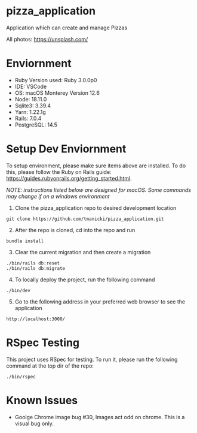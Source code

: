 # pizza_application
Application which can create and manage Pizzas

All photos: https://unsplash.com/

# Enviornment 
- Ruby Version used: Ruby 3.0.0p0
- IDE: VSCode
- OS: macOS Monterey Version 12.6
- Node: 18.11.0
- Sqlite3: 3.39.4
- Yarn: 1.22.1g
- Rails: 7.0.4
- PostgreSQL: 14.5

# Setup Dev Enviornment
To setup environment, please make sure items above are installed. To do this, please follow 
the Ruby on Rails guide: https://guides.rubyonrails.org/getting_started.html.  

*NOTE: instructions listed below are designed for macOS. Some commands may change if on a windows environment*

1.  Clone the pizza_application repo to desired development location
```
git clone https://github.com/tmanicki/pizza_application.git 
```  
 
2. After the repo is cloned, cd into the repo and run  
```
bundle install 
```

3. Clear the current migration and then create a migration
```
./bin/rails db:reset
./bin/rails db:migrate
```
 4. To locally deploy the project, run the following command
 ```
 ./bin/dev
 ```
 5. Go to the following address in your preferred web browser to see the application
 ```
 http://localhost:3000/
 ```
 
 # RSpec Testing
 This project uses RSpec for testing. To run it, please run the following command at the top dir of the repo:
 ```
 ./bin/rspec
 ```
 
 # Known Issues
 -  Goolge Chrome image bug #30, Images act odd on chrome. This is a visual bug only.
